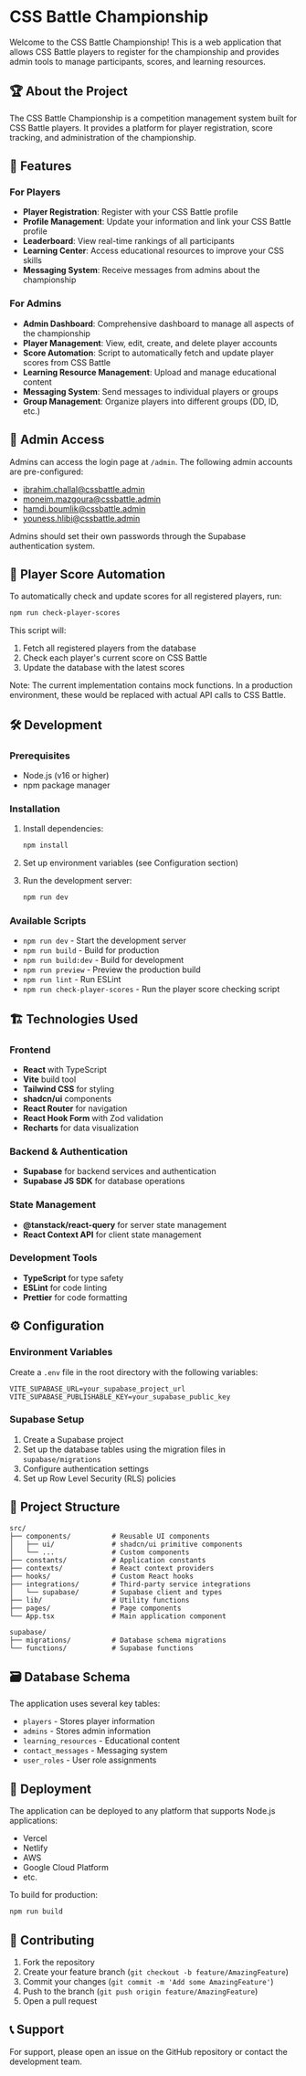 # CSS Battle Championship

Welcome to the CSS Battle Championship! This is a web application that allows CSS Battle players to register for the championship and provides admin tools to manage participants, scores, and learning resources.

## 🏆 About the Project

The CSS Battle Championship is a competition management system built for CSS Battle players. It provides a platform for player registration, score tracking, and administration of the championship.

## 🌟 Features

### For Players
- **Player Registration**: Register with your CSS Battle profile
- **Profile Management**: Update your information and link your CSS Battle profile
- **Leaderboard**: View real-time rankings of all participants
- **Learning Center**: Access educational resources to improve your CSS skills
- **Messaging System**: Receive messages from admins about the championship

### For Admins
- **Admin Dashboard**: Comprehensive dashboard to manage all aspects of the championship
- **Player Management**: View, edit, create, and delete player accounts
- **Score Automation**: Script to automatically fetch and update player scores from CSS Battle
- **Learning Resource Management**: Upload and manage educational content
- **Messaging System**: Send messages to individual players or groups
- **Group Management**: Organize players into different groups (DD, ID, etc.)

## 🔐 Admin Access

Admins can access the login page at `/admin`. The following admin accounts are pre-configured:
- ibrahim.challal@cssbattle.admin
- moneim.mazgoura@cssbattle.admin
- hamdi.boumlik@cssbattle.admin
- youness.hlibi@cssbattle.admin

Admins should set their own passwords through the Supabase authentication system.

## 🤖 Player Score Automation

To automatically check and update scores for all registered players, run:

```bash
npm run check-player-scores
```

This script will:
1. Fetch all registered players from the database
2. Check each player's current score on CSS Battle
3. Update the database with the latest scores

Note: The current implementation contains mock functions. In a production environment, these would be replaced with actual API calls to CSS Battle.

## 🛠️ Development

### Prerequisites
- Node.js (v16 or higher)
- npm package manager

### Installation

1. Install dependencies:
   ```bash
   npm install
   ```

2. Set up environment variables (see Configuration section)

3. Run the development server:
   ```bash
   npm run dev
   ```

### Available Scripts

- `npm run dev` - Start the development server
- `npm run build` - Build for production
- `npm run build:dev` - Build for development
- `npm run preview` - Preview the production build
- `npm run lint` - Run ESLint
- `npm run check-player-scores` - Run the player score checking script

## 🏗️ Technologies Used

### Frontend
- **React** with TypeScript
- **Vite** build tool
- **Tailwind CSS** for styling
- **shadcn/ui** components
- **React Router** for navigation
- **React Hook Form** with Zod validation
- **Recharts** for data visualization

### Backend & Authentication
- **Supabase** for backend services and authentication
- **Supabase JS SDK** for database operations

### State Management
- **@tanstack/react-query** for server state management
- **React Context API** for client state management

### Development Tools
- **TypeScript** for type safety
- **ESLint** for code linting
- **Prettier** for code formatting

## ⚙️ Configuration

### Environment Variables

Create a `.env` file in the root directory with the following variables:

```env
VITE_SUPABASE_URL=your_supabase_project_url
VITE_SUPABASE_PUBLISHABLE_KEY=your_supabase_public_key
```

### Supabase Setup

1. Create a Supabase project
2. Set up the database tables using the migration files in `supabase/migrations`
3. Configure authentication settings
4. Set up Row Level Security (RLS) policies

## 📁 Project Structure

```
src/
├── components/          # Reusable UI components
│   ├── ui/              # shadcn/ui primitive components
│   └── ...              # Custom components
├── constants/           # Application constants
├── contexts/            # React context providers
├── hooks/               # Custom React hooks
├── integrations/        # Third-party service integrations
│   └── supabase/        # Supabase client and types
├── lib/                 # Utility functions
├── pages/               # Page components
└── App.tsx              # Main application component

supabase/
├── migrations/          # Database schema migrations
└── functions/           # Supabase functions
```

## 🗃️ Database Schema

The application uses several key tables:
- `players` - Stores player information
- `admins` - Stores admin information
- `learning_resources` - Educational content
- `contact_messages` - Messaging system
- `user_roles` - User role assignments

## 🚀 Deployment

The application can be deployed to any platform that supports Node.js applications:
- Vercel
- Netlify
- AWS
- Google Cloud Platform
- etc.

To build for production:
```bash
npm run build
```

## 🤝 Contributing

1. Fork the repository
2. Create your feature branch (`git checkout -b feature/AmazingFeature`)
3. Commit your changes (`git commit -m 'Add some AmazingFeature'`)
4. Push to the branch (`git push origin feature/AmazingFeature`)
5. Open a pull request

## 📞 Support

For support, please open an issue on the GitHub repository or contact the development team.
